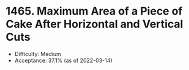 # 1465. Maximum Area of a Piece of Cake After Horizontal and Vertical Cuts
- Difficulty: Medium
- Acceptance: 37.1% (as of 2022-03-14)

